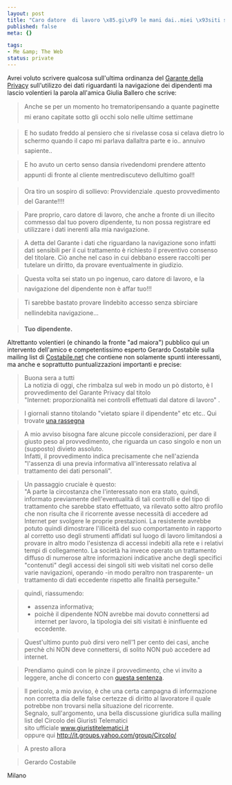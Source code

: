```yaml
--- 
layout: post
title: "Caro datore  di lavoro \x85.gi\xF9 le mani dai..miei \x93siti sensibili\x94"
published: false
meta: {}

tags: 
- Me &amp; The Web
status: private
---
```

Avrei voluto scrivere qualcosa sull'ultima ordinanza del [Garante della Privacy](http://www.garanteprivacy.it/garante/doc.jsp?ID=1229854) sull'utilizzo dei dati riguardanti la navigazione dei dipendenti ma lascio volentieri la parola all'amica Giulia Ballero che scrive:

> Anche se per un momento ho trematoripensando a quante paginette mi erano capitate sotto gli occhi solo nelle ultime settimane   
  
> E ho sudato freddo al pensiero che si rivelasse cosa si celava dietro lo schermo quando il capo mi parlava dallaltra parte e io.. annuivo sapiente..  
  
> E ho avuto un certo senso dansia rivedendomi prendere attento appunti di fronte al cliente mentrediscutevo dellultimo goal!!  
  
> Ora tiro un sospiro di sollievo: Provvidenziale .questo provvedimento del Garante!!!!  
  
> Pare proprio, caro datore di lavoro, che anche a fronte di un illecito commesso dal tuo povero dipendente, tu non possa registrare ed utilizzare i dati inerenti alla mia navigazione.  
  
> A detta del Garante i dati che riguardano la navigazione sono infatti dati sensibili per il cui trattamento è richiesto il preventivo consenso del titolare. Ciò anche nel caso in cui debbano essere raccolti per tutelare un diritto,  da provare eventualmente in giudizio.  
  
> Questa volta sei stato un po ingenuo, caro datore di lavoro, e la navigazione del dipendente non è affar tuo!!!  
  
> Ti sarebbe bastato provare lindebito accesso senza sbirciare nellindebita navigazione...
  
> **Tuo dipendente.**
  
Altrettanto volentieri (e chinando la fronte "ad maiora") pubblico qui un intervento dell'amico e competentissimo esperto Gerardo Costabile sulla mailing list di [Costabile.net](hjttp://www.costabile.net) che contiene non solamente spunti interessanti, ma anche e soprattutto puntualizzazioni importanti e precise:  

> Buona sera a tutti  
> La notizia di oggi, che rimbalza sul web in modo un pò distorto, è l provvedimento del Garante Privacy dal titolo  
"Internet: proporzionalità nei controlli effettuati dal datore di lavoro" .  

>I giornali stanno titolando "vietato spiare il dipendente" etc etc.. Qui trovate [una rassegna](http://snipurl.com/mldh)  

> A mio avviso bisogna fare alcune piccole considerazioni, per dare il giusto peso al provvedimento, che riguarda un caso singolo e non un (supposto) divieto assoluto.  
> Infatti, il provvedimento indica precisamente che nell'azienda "l'assenza di una previa informativa
all'interessato relativa al trattamento dei dati personali". 

> Un passaggio cruciale è questo:  
> "A parte la circostanza che l'interessato non era stato, quindi, informato  previamente dell'eventualità di tali controlli e del tipo di trattamento che  sarebbe stato effettuato, va rilevato sotto altro profilo che non risulta  che il ricorrente avesse necessità di accedere ad Internet per svolgere le  proprie prestazioni.
> La resistente avrebbe potuto quindi dimostrare l'illiceità del suo comportamento in rapporto al corretto uso degli strumenti affidati sul luogo di lavoro limitandosi a provare in altro modo l'esistenza di accessi indebiti alla rete e i relativi tempi di collegamento. La società ha invece operato un trattamento diffuso di numerose altre informazioni indicative anche degli specifici "contenuti" degli accessi dei singoli siti web visitati nel corso delle varie navigazioni, operando -in modo peraltro non trasparente- un trattamento di  dati eccedente rispetto alle finalità perseguite."  
  
> quindi, riassumendo:  
> - assenza informativa;  
> - poichè il dipendente NON avrebbe mai dovuto connettersi ad internet per lavoro, la tipologia dei siti visitati è ininfluente ed eccedente.  

> Quest'ultimo punto può dirsi vero nell'1 per cento dei casi, anche perchè chi NON deve connettersi, di solito NON può accedere ad internet.  
  
> Prendiamo quindi con le pinze il provvedimento, che vi invito a leggere, anche di concerto con [questa sentenza](http://www.infoius.it/sentenze/cass_2002/cassazione_s4746_02.asp ).  
  
> Il pericolo, a mio avviso, è che una certa campagna di informazione non corretta dia delle false certezze di diritto al lavoratore il quale potrebbe non trovarsi nella situazione del ricorrente.  
> Segnalo, sull'argomento, una bella discussione giuridica sulla mailing list del Circolo dei Giuristi Telematici  
sito ufficiale www.giuristitelematici.it  
> oppure qui http://it.groups.yahoo.com/group/Circolo/  

> A presto allora  
  
> Gerardo Costabile  
  
Milano  
</blockquote>
 
